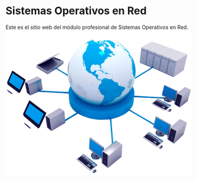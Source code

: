 # Sistemas Operativos en Red
Este es el sitio web del módulo profesional de Sistemas Operativos en Red.
![SOR](./img/sor.png)